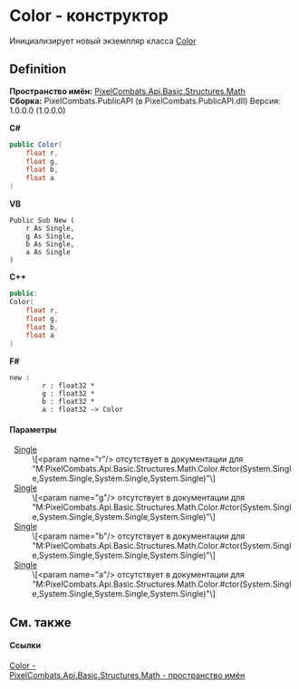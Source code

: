 # Color - конструктор


Инициализирует новый экземпляр класса <a href="31c3a770-ecf5-ed0f-644d-99dda847c665">Color</a>



## Definition
**Пространство имён:** <a href="9a3afb53-d505-325f-0368-fcd870e41d3f">PixelCombats.Api.Basic.Structures.Math</a>  
**Сборка:** PixelCombats.PublicAPI (в PixelCombats.PublicAPI.dll) Версия: 1.0.0.0 (1.0.0.0)

**C#**
``` C#
public Color(
	float r,
	float g,
	float b,
	float a
)
```
**VB**
``` VB
Public Sub New ( 
	r As Single,
	g As Single,
	b As Single,
	a As Single
)
```
**C++**
``` C++
public:
Color(
	float r, 
	float g, 
	float b, 
	float a
)
```
**F#**
``` F#
new : 
        r : float32 * 
        g : float32 * 
        b : float32 * 
        a : float32 -> Color
```



#### Параметры
<dl><dt>  <a href="https://learn.microsoft.com/dotnet/api/system.single" target="_blank" rel="noopener noreferrer">Single</a></dt><dd>\[&lt;param name="r"/&gt; отсутствует в документации для "M:PixelCombats.Api.Basic.Structures.Math.Color.#ctor(System.Single,System.Single,System.Single,System.Single)"\]</dd><dt>  <a href="https://learn.microsoft.com/dotnet/api/system.single" target="_blank" rel="noopener noreferrer">Single</a></dt><dd>\[&lt;param name="g"/&gt; отсутствует в документации для "M:PixelCombats.Api.Basic.Structures.Math.Color.#ctor(System.Single,System.Single,System.Single,System.Single)"\]</dd><dt>  <a href="https://learn.microsoft.com/dotnet/api/system.single" target="_blank" rel="noopener noreferrer">Single</a></dt><dd>\[&lt;param name="b"/&gt; отсутствует в документации для "M:PixelCombats.Api.Basic.Structures.Math.Color.#ctor(System.Single,System.Single,System.Single,System.Single)"\]</dd><dt>  <a href="https://learn.microsoft.com/dotnet/api/system.single" target="_blank" rel="noopener noreferrer">Single</a></dt><dd>\[&lt;param name="a"/&gt; отсутствует в документации для "M:PixelCombats.Api.Basic.Structures.Math.Color.#ctor(System.Single,System.Single,System.Single,System.Single)"\]</dd></dl>

## См. также


#### Ссылки
<a href="31c3a770-ecf5-ed0f-644d-99dda847c665">Color - </a>  
<a href="9a3afb53-d505-325f-0368-fcd870e41d3f">PixelCombats.Api.Basic.Structures.Math - пространство имён</a>  
